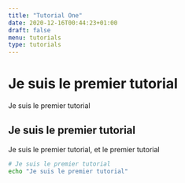 ```yaml
---
title: "Tutorial One"
date: 2020-12-16T00:44:23+01:00
draft: false
menu: tutorials
type: tutorials
---
```



# Je suis le premier tutorial

Je suis le premier tutorial


## Je suis le premier tutorial

Je suis le premier tutorial, et le  premier tutorial

```bash
# Je suis le premier tutorial
echo "Je suis le premier tutorial"

```

